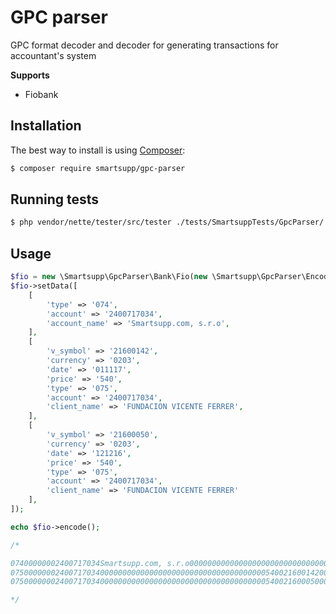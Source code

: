 # GPC parser
GPC format decoder and decoder for generating transactions for accountant's system 

**Supports**

- Fiobank

Installation
------------

The best way to install is using  [Composer](http://getcomposer.org/):

```sh
$ composer require smartsupp/gpc-parser
```

Running tests
------------
```sh
$ php vendor/nette/tester/src/tester ./tests/SmartsuppTests/GpcParser/
```

Usage
------------
```php
$fio = new \Smartsupp\GpcParser\Bank\Fio(new \Smartsupp\GpcParser\Encoder());
$fio->setData([
	[
		'type' => '074',
		'account' => '2400717034',
		'account_name' => 'Smartsupp.com, s.r.o',
	],
	[
		'v_symbol' => '21600142',
		'currency' => '0203',
		'date' => '011117',
		'price' => '540',
		'type' => '075',
		'account' => '2400717034',
		'client_name' => 'FUNDACION VICENTE FERRER',
	],
	[
		'v_symbol' => '21600050',
		'currency' => '0203',
		'date' => '121216',
		'price' => '540',
		'type' => '075',
		'account' => '2400717034',
		'client_name' => 'FUNDACION VICENTE FERRER'
	],
]);

echo $fio->encode();

/*

07400000002400717034Smartsupp.com, s.r.o0000000000000000000000000000000000000000000000000000000000000000000000000000000000000000 
0750000000240071703400000000000000000000000000000000000005400216001420000000000000000000000000000FUNDACION VICENTE FE00203011117 
0750000000240071703400000000000000000000000000000000000005400216000500000000000000000000000000000FUNDACION VICENTE FE00203121216

*/
```

